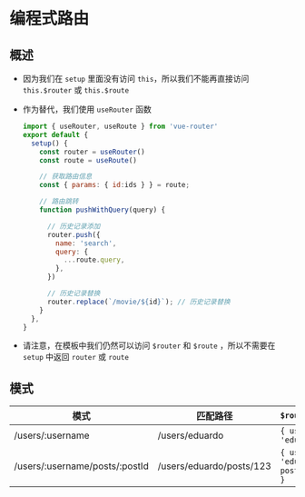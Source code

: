 # 编程式路由

## 概述

+ 因为我们在 `setup` 里面没有访问 `this`，所以我们不能再直接访问 `this.$router` 或 `this.$route`

+ 作为替代，我们使用 `useRouter` 函数

  ```js
  import { useRouter, useRoute } from 'vue-router'
  export default {
    setup() {
      const router = useRouter()
      const route = useRoute()

      // 获取路由信息
      const { params: { id:ids } } = route;

      // 路由跳转
      function pushWithQuery(query) {

        // 历史记录添加
        router.push({
          name: 'search',
          query: {
            ...route.query,
          },
        })

        // 历史记录替换
        router.replace(`/movie/${id}`); // 历史记录替换
      }
    },
  }
  ```

+ 请注意，在模板中我们仍然可以访问 `$router` 和 `$route` ，所以不需要在 `setup` 中返回 `router` 或 `route`

## 模式

| 模式                           | 匹配路径                  | `$route.params`                     |
| ------------------------------ | ------------------------ | ---------------------------------------- |
| /users/:username               | /users/eduardo           | `{ username: 'eduardo' }`                |
| /users/:username/posts/:postId | /users/eduardo/posts/123 | `{ username: 'eduardo', postId: '123' }` |
